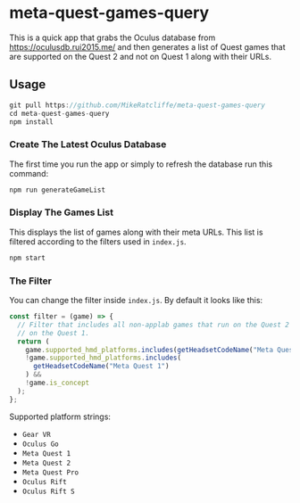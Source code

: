 # meta-quest-games-query

This is a quick app that grabs the Oculus database from https://oculusdb.rui2015.me/ and then generates a list of Quest games that are supported on the Quest 2 and not on Quest 1 along with their URLs.

## Usage

```js
git pull https://github.com/MikeRatcliffe/meta-quest-games-query
cd meta-quest-games-query
npm install
```

### Create The Latest Oculus Database

The first time you run the app or simply to refresh the database run this command:

```js
npm run generateGameList
```

### Display The Games List

This displays the list of games along with their meta URLs. This list is filtered according to the filters used in `index.js`.

```js
npm start
```

### The Filter

You can change the filter inside `index.js`. By default it looks like this:

```js
const filter = (game) => {
  // Filter that includes all non-applab games that run on the Quest 2 but not
  // on the Quest 1.
  return (
    game.supported_hmd_platforms.includes(getHeadsetCodeName("Meta Quest 2")) &&
    !game.supported_hmd_platforms.includes(
      getHeadsetCodeName("Meta Quest 1")
    ) &&
    !game.is_concept
  );
};
```

Supported platform strings:

- `Gear VR`
- `Oculus Go`
- `Meta Quest 1`
- `Meta Quest 2`
- `Meta Quest Pro`
- `Oculus Rift`
- `Oculus Rift S`

